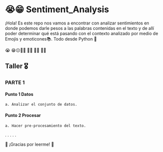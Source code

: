 # 😭😁 Sentiment_Analysis

¡Hola!
Es este repo nos vamos a encontrar con analizar sentimientos en donde podemos darle pesos a las palabras contenidas en el texto y de allí poder determinar qué está pasando con el contexto analizado por medio de Emojis y emoticones📚. Todo desde Python 🐍


😭 😁☹️🏌️‍♀️ 👨‍🎓 🧑‍🏫 👩‍⚖️


## Taller  🎖

### PARTE 1 
#### Punto 1 Datos
    a. Analizar el conjunto de datos.
#### Punto 2 Procesar
    a. Hacer pre-procesamiento del texto.
    
.
.
.
.
.

🦉 ¡Gracias por leerme!  🦉
